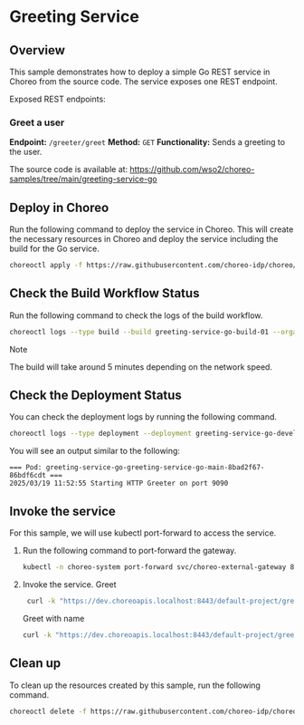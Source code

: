 # Greeting Service

## Overview

This sample demonstrates how to deploy a simple Go REST service in Choreo from the source code.
The service exposes one REST endpoint.

Exposed REST endpoints:

### Greet a user

**Endpoint:** `/greeter/greet`
**Method:** `GET`
**Functionality:** Sends a greeting to the user.

The source code is available at:
https://github.com/wso2/choreo-samples/tree/main/greeting-service-go

## Deploy in Choreo

Run the following command to deploy the service in Choreo. This will create the necessary resources in Choreo and deploy
the service including the build for the Go service.

```bash
choreoctl apply -f https://raw.githubusercontent.com/choreo-idp/choreo/main/samples/deploying-applications/languages/go/greeter-service.yaml
``` 

## Check the Build Workflow Status

Run the following command to check the logs of the build workflow.

```bash
choreoctl logs --type build --build greeting-service-go-build-01 --organization default-org --project default-project --component greeting-service-go
```

> [!Note]
> The build will take around 5 minutes depending on the network speed.

## Check the Deployment Status

You can check the deployment logs by running the following command.

```bash
choreoctl logs --type deployment --deployment greeting-service-go-development-deployment-01 --organization default-org --project default-project --component greeting-service-go
```

You will see an output similar to the following:

```
=== Pod: greeting-service-go-greeting-service-go-main-8bad2f67-86bdf6cdt ===
2025/03/19 11:52:55 Starting HTTP Greeter on port 9090
```

## Invoke the service

For this sample, we will use kubectl port-forward to access the service.

1. Run the following command to port-forward the gateway.

    ```bash
    kubectl -n choreo-system port-forward svc/choreo-external-gateway 8443:443
    ```
2. Invoke the service.
   Greet
   ```bash
    curl -k "https://dev.choreoapis.localhost:8443/default-project/greeting-service-go/greeter/greet"
   ```

   Greet with name
   ```bash
   curl -k "https://dev.choreoapis.localhost:8443/default-project/greeting-service-go/greeter/greet?name=Alice"
   ```

## Clean up

To clean up the resources created by this sample, run the following command.

```bash
choreoctl delete -f https://raw.githubusercontent.com/choreo-idp/choreo/main/samples/deploying-applications/languages/go/greeter-service.yaml
```
